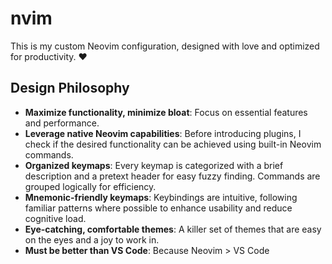 # nvim

This is my custom Neovim configuration, designed with love and optimized for productivity. :heart:

## Design Philosophy

- **Maximize functionality, minimize bloat**: Focus on essential features and performance.
- **Leverage native Neovim capabilities**: Before introducing plugins, I check if the desired functionality can be achieved using built-in Neovim commands.
- **Organized keymaps**: Every keymap is categorized with a brief description and a pretext header for easy fuzzy finding. Commands are grouped logically for efficiency.
- **Mnemonic-friendly keymaps**: Keybindings are intuitive, following familiar patterns where possible to enhance usability and reduce cognitive load.
- **Eye-catching, comfortable themes**: A killer set of themes that are easy on the eyes and a joy to work in.
- **Must be better than VS Code**: Because Neovim > VS Code
